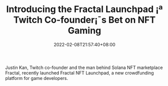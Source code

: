 ﻿---
title: "Introducing the Fractal Launchpad ¡ª Twitch Co-founder¡¯s Bet on NFT Gaming"
date: 2022-02-08T21:57:40+08:00
lastmod: 2022-02-08T16:45:40+08:00
draft: false
authors: ["Glorious"]
description: "Justin Kan, Twitch co-founder and the man behind Solana NFT marketplace Fractal, recently launched Fractal NFT Launchpad, a new crowdfunding platform for game developers."
featuredImage: "introducing-the-fractal-launchpad-twitch-co-founders-bet-on-nft-gaming.png"
tags: ["Virtual World","Play to Earn"]
categories: ["news"]
news: ["Virtual World"]
weight: 
lightgallery: true
pinned: false
recommend: false
recommend1: false
---

Justin Kan, Twitch co-founder and the man behind Solana NFT marketplace Fractal, recently launched Fractal NFT Launchpad, a new crowdfunding platform for game developers.

<!--more-->

